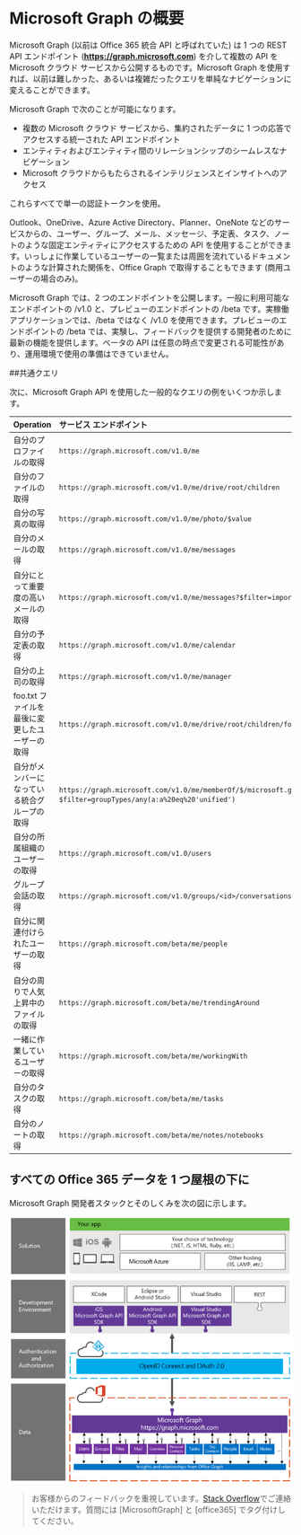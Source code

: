 


# Microsoft Graph の概要

Microsoft Graph (以前は Office 365 統合 API と呼ばれていた) は 1 つの REST API エンドポイント (**https://graph.microsoft.com**) を介して複数の API を Microsoft クラウド サービスから公開するものです。Microsoft Graph を使用すれば、以前は難しかった、あるいは複雑だったクエリを単純なナビゲーションに変えることができます。 
 
Microsoft Graph で次のことが可能になります。

- 複数の Microsoft クラウド サービスから、集約されたデータに 1 つの応答でアクセスする統一された API エンドポイント 
- エンティティおよびエンティティ間のリレーションシップのシームレスなナビゲーション 
- Microsoft クラウドからもたらされるインテリジェンスとインサイトへのアクセス

これらすべてで単一の認証トークンを使用。

Outlook、OneDrive、Azure Active Directory、Planner、OneNote などのサービスからの、ユーザー、グループ、メール、メッセージ、予定表、タスク、ノートのような固定エンティティにアクセスするための API を使用することができます。いっしょに作業しているユーザーの一覧または周囲を流れているドキュメントのような計算された関係を、Office Graph で取得することもできます (商用ユーザーの場合のみ)。

Microsoft Graph では、2 つのエンドポイントを公開します。一般に利用可能なエンドポイントの /v1.0 と、プレビューのエンドポイントの /beta です。実稼働アプリケーションでは、/beta ではなく /v1.0 を使用できます。プレビューのエンドポイントの /beta では、実験し、フィードバックを提供する開発者のために最新の機能を提供します。ベータの API は任意の時点で変更される可能性があり、運用環境で使用の準備はできていません。

<!--<a name="msg_queries"> </a>-->

##共通クエリ

次に、Microsoft Graph API を使用した一般的なクエリの例をいくつか示します。

| **Operation** | **サービス エンドポイント** |
|:--------------------------|:----------------------------------------|
|   自分のプロファイルの取得 |    `https://graph.microsoft.com/v1.0/me` |
|   自分のファイルの取得|   `https://graph.microsoft.com/v1.0/me/drive/root/children` |
|   自分の写真の取得	     | `https://graph.microsoft.com/v1.0/me/photo/$value` |
|   自分のメールの取得 |   `https://graph.microsoft.com/v1.0/me/messages` |
|   自分にとって重要度の高いメールの取得 | `https://graph.microsoft.com/v1.0/me/messages?$filter=importance%20eq%20'high'` |
|   自分の予定表の取得 |   `https://graph.microsoft.com/v1.0/me/calendar` |
|   自分の上司の取得	  | `https://graph.microsoft.com/v1.0/me/manager` |
|   foo.txt ファイルを最後に変更したユーザーの取得 |  `https://graph.microsoft.com/v1.0/me/drive/root/children/foo.txt/lastModifiedByUser` |
|   自分がメンバーになっている統合グループの取得|   `https://graph.microsoft.com/v1.0/me/memberOf/$/microsoft.graph.group?$filter=groupTypes/any(a:a%20eq%20'unified')` |
|   自分の所属組織のユーザーの取得	     | `https://graph.microsoft.com/v1.0/users` |
|   グループ会話の取得 |   `https://graph.microsoft.com/v1.0/groups/<id>/conversations` |
|   自分に関連付けられたユーザーの取得    | `https://graph.microsoft.com/beta/me/people` |
|   自分の周りで人気上昇中のファイルの取得 |  `https://graph.microsoft.com/beta/me/trendingAround` |
|   一緒に作業しているユーザーの取得     | `https://graph.microsoft.com/beta/me/workingWith` |
|   自分のタスクの取得    | `https://graph.microsoft.com/beta/me/tasks` |
|   自分のノートの取得 |  `https://graph.microsoft.com/beta/me/notes/notebooks` |

<!-- <a name="msg_roof"> </a> -->

## すべての Office 365 データを 1 つ屋根の下に

Microsoft Graph 開発者スタックとそのしくみを次の図に示します。

![Microsoft Graph API 開発者のスタック。](./images/MicrosoftGraph_DevStack.png)

 >  お客様からのフィードバックを重視しています。[Stack Overflow](http://stackoverflow.com/questions/tagged/office365+or+microsoftgraph)でご連絡いただけます。質問には [MicrosoftGraph] と [office365] でタグ付けしてください。



